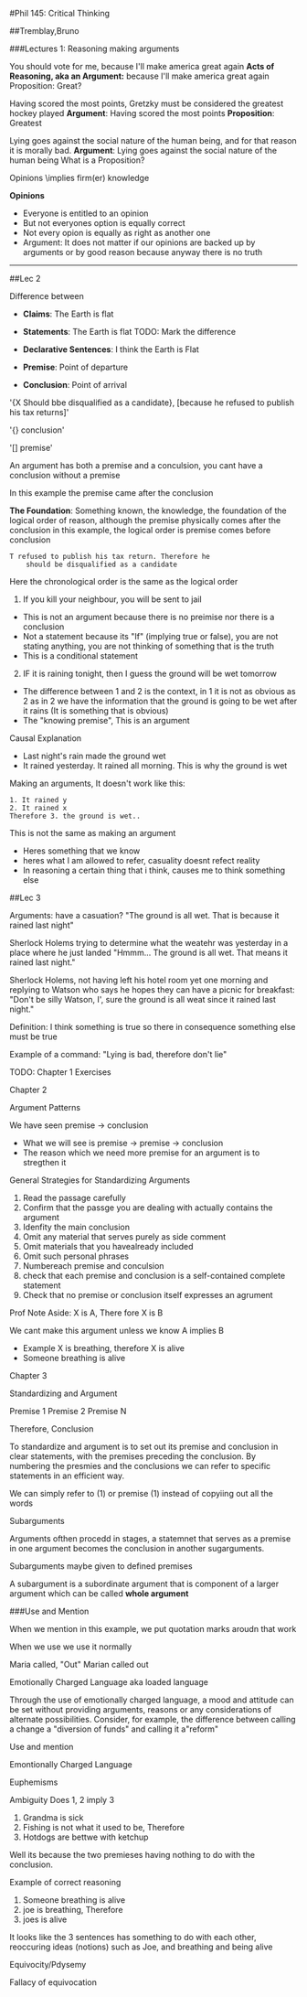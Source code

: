 #Phil 145: Critical Thinking

##Tremblay,Bruno

###Lectures 1: Reasoning 
making arguments

You should vote for me, because I'll make america great again
**Acts of Reasoning, aka an Argument:** because I'll make america great again
Proposition: Great?

Having scored the most points, Gretzky must be considered the greatest hockey played
**Argument**: Having scored the most points
**Proposition**: Greatest

Lying goes against the social nature of the human being, and for that reason it is morally bad.
**Argument**: Lying goes against the social nature of the human being
What is a Proposition?


Opinions \implies firm(er) knowledge

**Opinions**
* Everyone is entitled to an opinion
* But not everyones option is equally correct
* Not every opion is equally as right as another one
* Argument: It does not matter if our opinions are backed up by arguments or by good reason because anyway there is no truth

---  
##Lec 2

Difference between
* **Claims**: The Earth  is flat
* **Statements**: The Earth  is flat TODO: Mark the difference
* **Declarative Sentences**: I think the Earth is Flat

* **Premise**: Point of departure 
* **Conclusion**: Point of arrival

'{X Should bbe disqualified as a candidate}, [because he refused to publish his tax returns]'

'{} conclusion'

'[] premise'

An argument has both a premise and a conculsion, you cant have a conclusion without a premise

In this example the premise came after the conclusion

**The Foundation**: Something known, the knowledge, the foundation of the logical order of reason, although the premise physically comes after the conclusion in this example, the logical order is premise comes before conclusion

```
T refused to publish his tax return. Therefore he 
    should be disqualified as a candidate
```
Here the chronological order is the same as the logical order

1. If you kill your neighbour, you will be sent to jail
 * This is not an argument because there is no preimise nor there is a conclusion
 * Not a statement because its "If" (implying true or false), you are not stating anything, you are not thinking of something that is the truth
 * This is a conditional statement
2. IF it is raining tonight, then I guess the ground will be wet tomorrow 
 * The difference between 1 and 2 is the context, in 1 it is not as obvious as 2 as in 2 we have the information that the ground is going to be wet after it rains (It is something that is obvious)
 * The "knowing premise", This is an argument
 
Causal Explanation

* Last night's rain made the ground wet
* It rained yesterday. It rained all morning. This is why the ground is wet


Making an arguments, It doesn't work like this:
```
1. It rained y
2. It rained x
Therefore 3. the ground is wet..
```
This is not the same as making an argument
* Heres something that we know
* heres what I am allowed to refer, casuality doesnt refect reality
* In reasoning a certain thing that i think, causes me to think something else


##Lec 3

Arguments: have a casuation?
"The ground is all wet. That is because it rained last night"

Sherlock Holems trying to determine what the weatehr was yesterday in a place where he just landed
"Hmmm... The ground is all wet. That means it rained last night."

Sherlock Holems, not having left his hotel room yet one morning and replying to Watson who says he hopes they can have a picnic for breakfast: "Don't be silly Watson, I', sure the ground is all weat since it rained last night."

Definition: I think something is true so there in consequence something else must be true

Example of a command: 
"Lying is bad, therefore don't lie"

TODO: Chapter 1 Exercises

Chapter 2

Argument Patterns

We have seen premise -> conclusion
* What we will see is premise -> premise -> conclusion
* The reason which we need more premise for an argument is to stregthen it

General Strategies for Standardizing Arguments
1. Read the passage carefully 
2. Confirm that the passge you are dealing with actually contains the argument
3. Idenfity the main conclusion
4. Omit any material that serves purely as side comment
5. Omit materials that you havealready included
6. Omit such personal phrases 
7. Numbereach premise and conculsion
8. check that each premise and conclusion is a self-contained complete statement
9. Check that no premise or conclusion itself expresses an agrument

Prof Note Aside: X is A, There fore X is B

We cant make this argument unless we know A implies B
* Example X is breathing, therefore X is alive
* Someone breathing is alive

Chapter 3

Standardizing and Argument

Premise 1
Premise 2
Premise N

Therefore,
Conclusion

To standardize and argument is to set out its premise and conclusion in clear statements, with the premises preceding the conclusion. By numbering the presmies and the conclusions we can refer to specific statements in an efficient way.

We can simply refer to (1) or premise (1) instead of copyiing out all the words

Subarguments

Arguments ofthen procedd in stages, a statemnet that serves as a premise in one argument becomes the conclusion in another sugarguments.

Subarguments maybe given to defined premises

A subargument is a subordinate argument that is component of a larger argument which can be called **whole argument**

###Use and Mention

When we mention in this example, we put quotation marks aroudn that work

When we use we use it normally

Maria called, "Out"
Marian called out

Emotionally Charged Language
aka loaded language

Through the use of emotionally charged language, a mood and attitude can be set without providing arguments, reasons or any considerations of alternate possibilities. Consider, for example, the difference between calling a change a "diversion of funds" and calling it a"reform"

Use and mention
 
Emontionally Charged Language

Euphemisms

Ambiguity
Does 1, 2 imply 3
1. Grandma is sick
2. Fishing is not what it used to be, Therefore
3. Hotdogs are bettwe with ketchup

Well its because the two premieses having nothing to do with the conclusion.

Example of correct reasoning
1. Someone breathing is alive
2. joe is breathing, Therefore
3. joes is alive

It looks like the 3 sentences has something to do with each other, reoccuring ideas (notions) such as Joe, and breathing and being alive

Equivocity/Pdysemy

Fallacy of equivocation 

